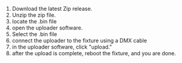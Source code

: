 1.  Download the latest Zip release. 
2.  Unzip the zip file.
3.  locate the .bin file
4.  open the uploader software. 
5.  Select the .bin file
6.  connect the uploader to the fixture using a DMX cable
7.  in the uploader software, click "upload."
8.  after the upload is complete, reboot the fixture, and you are done.
